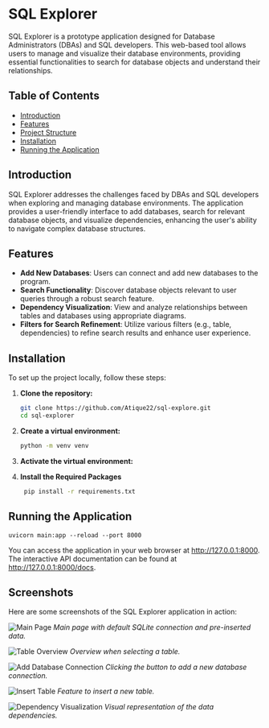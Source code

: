 # SQL Explorer

SQL Explorer is a prototype application designed for Database Administrators (DBAs) and SQL developers. This web-based tool allows users to manage and visualize their database environments, providing essential functionalities to search for database objects and understand their relationships.

## Table of Contents

- [Introduction](#introduction)
- [Features](#features)
- [Project Structure](#project-structure)
- [Installation](#installation)
- [Running the Application](#running-the-application)

## Introduction

SQL Explorer addresses the challenges faced by DBAs and SQL developers when exploring and managing database environments. The application provides a user-friendly interface to add databases, search for relevant database objects, and visualize dependencies, enhancing the user's ability to navigate complex database structures.

## Features

- **Add New Databases**: Users can connect and add new databases to the program.
- **Search Functionality**: Discover database objects relevant to user queries through a robust search feature.
- **Dependency Visualization**: View and analyze relationships between tables and databases using appropriate diagrams.
- **Filters for Search Refinement**: Utilize various filters (e.g., table, dependencies) to refine search results and enhance user experience.


## Installation

To set up the project locally, follow these steps:

1. **Clone the repository:**
   ```bash
   git clone https://github.com/Atique22/sql-explore.git
   cd sql-explorer

2. **Create a virtual environment:**
   ```bash
   python -m venv venv

3. **Activate the virtual environment:**
   
4. **Install the Required Packages**
   ```bash
    pip install -r requirements.txt

## Running the Application
    uvicorn main:app --reload --port 8000

You can access the application in your web browser at http://127.0.0.1:8000. The interactive API documentation can be found at http://127.0.0.1:8000/docs.

## Screenshots

Here are some screenshots of the SQL Explorer application in action:

![Main Page](assets/screenshot1.png)
*Main page with default SQLite connection and pre-inserted data.*

![Table Overview](assets/screenshot2.png)
*Overview when selecting a table.*

![Add Database Connection](assets/screenshot3.png)
*Clicking the button to add a new database connection.*

![Insert Table](assets/screenshot4.png)
*Feature to insert a new table.*

![Dependency Visualization](assets/screenshot5.png)
*Visual representation of the data dependencies.*
